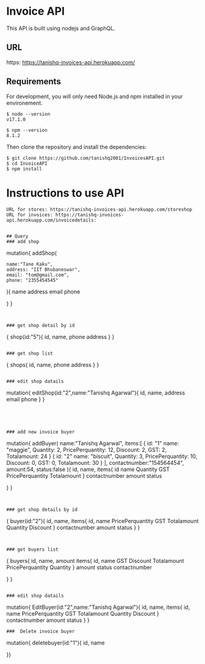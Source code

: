 # Invoice API

This API is built using nodejs and GraphQL.

## URL

https: https://tanishq-invoices-api.herokuapp.com/

## Requirements

For development, you will only need Node.js and npm installed in your environement.

```
$ node --version
v17.1.0

$ npm --version
8.1.2
```

Then clone the repository and install the dependencies:

```
$ git clone https://github.com/tanishq2001/InvoicesAPI.git
$ cd InvoiceAPI
$ npm install
```

# Instructions to use API

```
URL for stores: https://tanishq-invoices-api.herokuapp.com/storeshop
URL for invoices: https://tanishq-invoices-api.herokuapp.com/invoicedetails:


## Query
### add shop
```
mutation{
  addShop(
   
    name:"Tane Kaku",
    address: "IIT Bhubaneswar",
    email: "tom@gmail.com",
    phone: "2355454545"
    
  ){
    name
    address
    email
    phone
    
  }
}

```


### get shop detail by id
```
{
  shop(id:"5"){
    id,
    name,
		phone
    address
  }
}
```

### get shop list
```
{
  shops{
    id,
    name,
    phone
    address
  }
}
```

### edit shop datails
```
 mutation{
  	editShop(id:"2",name:"Tanishq Agarwal"){
      id,
      name,
      address
      email
      phone
    }
  }
```




### add new invoice buyer
```
mutation{
  addBuyer(
    name:"Tanishq Agarwal",
    items:[
      {
        id: "1"
        name: "maggie",
      	Quantity: 2,
        PricePerquantity: 12,
        Discount: 2,
        GST: 2,
        Totalamount: 24
      }
      {
        id: "2"
        name: "biscuit",
      	Quantity: 3,
        PricePerquantity: 10,
        Discount: 0,
        GST: 0,
        Totalamount: 30
      }
    ],
    contactnumber:"154564454",
    amount:54,
    status:false
  ){
    id,
    name,
    items{
      id
      name
      Quantity
      GST
      PricePerquantity
      Totalamount
    }
    contactnumber
    amount
    status
    
  }
}
```


### get shop details by id
```
  {
    buyer(id:"2"){
      id,
      name,
      items{
        id,
        name
        PricePerquantity
        GST
        Totalamount
        Quantity
        Discount
      }
      contactnumber
      amount
      status
    }
  }
```


### get buyers list
```
{
  buyers{
    id,
    name,
    amount
    items{
	 id,
      name
      GST
      Discount
      Totalamount
      PricePerquantity
      Quantity
    }
    amount
    status
    contactnumber
    
  }
}
```

### edit shop datails
```
  mutation{
  	EditBuyer(id:"2",name:"Tanishq Agarwal"){
      id,
      name,
      items{
        id,
        name
        PricePerquantity
        GST
        Totalamount
        Quantity
        Discount
      }
      contactnumber
      amount
      status
    }
  }
```
###  Delete invoice buyer
```
mutation{
 deletebuyer(id:"1"){
  id,
  name
  
}}
```
